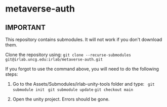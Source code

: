 # metaverse-auth



## IMPORTANT

This repository contains submodules. It will not work if you don't download them.

Clone the repository using:
```git clone --recurse-submodules git@irlab.uncg.edu:irlab/metaverse-auth.git```

If you forgot to use the command above, you will need to do the following steps:
1. Go to the Assets/Submodules/irlab-unity-tools folder and type:
``` git submodule init```
``` git submodule update```
``` git checkout main ```

2. Open the unity project. Errors should be gone.
